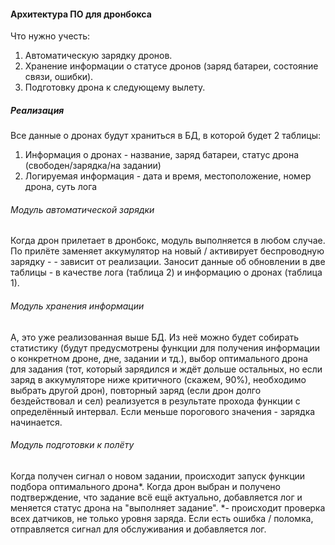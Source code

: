 #### Архитектура ПО для дронбокса
Что нужно учесть:
1. Автоматическую зарядку дронов.
2. Хранение информации о статусе дронов (заряд батареи, состояние связи, ошибки).
3. Подготовку дрона к следующему вылету.

##### Реализация
Все данные о дронах будут храниться в БД, в которой будет 2 таблицы:
1. Информация о дронах - название, заряд батареи, статус дрона (свободен/зарядка/на задании)
2. Логируемая информация - дата и время, местоположение, номер дрона, суть лога

###### Модуль автоматической зарядки
Когда дрон прилетает в дронбокс, модуль выполняется в любом случае. По прилёте заменяет аккумулятор на новый / активирует беспроводную зарядку - - зависит от реализации. Заносит данные об обновлении в две таблицы - в качестве лога (таблица 2) и информацию о дронах (таблица 1).

###### Модуль хранения информации
А, это уже реализованная выше БД. Из неё можно будет собирать статистику (будут предусмотрены функции для получения информации о конкретном дроне, дне, задании и тд.), выбор оптимального дрона для задания (тот, который зарядился и ждёт дольше остальных, но если заряд в аккумуляторе ниже критичного (скажем, 90%), необходимо выбрать другой дрон), 
повторный заряд (если дрон долго бездействовал и сел) реализуется в результате прохода функции с определённый интервал. Если меньше порогового значения - зарядка начинается.
###### Модуль подготовки к полёту
Когда получен сигнал о новом задании, происходит запуск функции подбора оптимального дрона*. Когда дрон выбран и получено подтверждение, что задание всё ещё актуально, добавляется лог и меняется статус дрона на "выполняет задание". 
*- происходит проверка всех датчиков, не только уровня заряда. Если есть ошибка / поломка, отправляется сигнал для обслуживания и добавляется лог.

